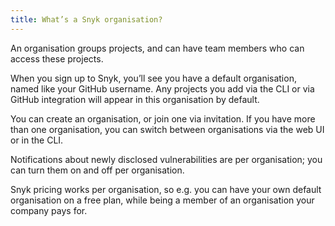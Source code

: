 ```yaml
---
title: What’s a Snyk organisation?
---
```


An organisation groups projects, and can have team members who can access these projects.

When you sign up to Snyk, you’ll see you have a default organisation, named like your GitHub username. Any projects you add via the CLI or via GitHub integration will appear in this organisation by default.

You can create an organisation, or join one via invitation. If you have more than one organisation, you can switch between organisations via the web UI or in the CLI.

Notifications about newly disclosed vulnerabilities are per organisation; you can turn them on and off per organisation.

Snyk pricing works per organisation, so e.g. you can have your own default organisation on a free plan, while being a member of an organisation your company pays for.
